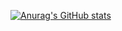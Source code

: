 [![Anurag's GitHub stats](https://github-readme-stats.vercel.app/api?username=sSwiergosz&theme=synthwave)](https://github.com/anuraghazra/github-readme-stats)
